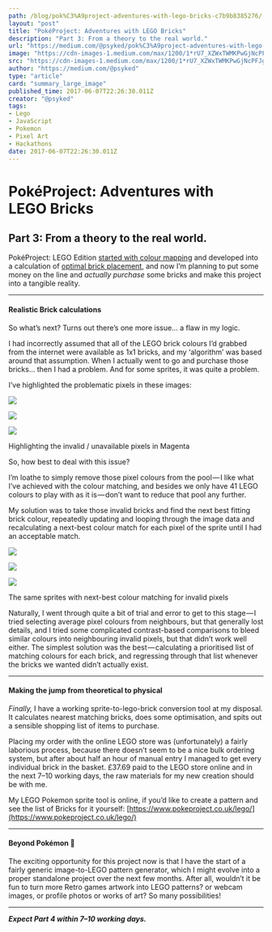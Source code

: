 ```yaml
---
path: /blog/pok%C3%A9project-adventures-with-lego-bricks-c7b9b8385276/
layout: "post"
title: "PokéProject: Adventures with LEGO Bricks"
description: "Part 3: From a theory to the real world."
url: "https://medium.com/@psyked/pok%C3%A9project-adventures-with-lego-bricks-c7b9b8385276"
image: "https://cdn-images-1.medium.com/max/1200/1*rU7_XZWxTWMKPwGjNcPFJg.png"
src: "https://cdn-images-1.medium.com/max/1200/1*rU7_XZWxTWMKPwGjNcPFJg.png"
author: "https://medium.com/@psyked"
type: "article"
card: "summary_large_image"
published_time: 2017-06-07T22:26:30.011Z
creator: "@psyked"
tags:
- Lego
- JavaScript
- Pokemon
- Pixel Art
- Hackathons
date: 2017-06-07T22:26:30.011Z
---
```


# PokéProject: Adventures with LEGO Bricks

## Part 3: From a theory to the real world.

PokéProject: LEGO Edition [started with colour mapping](https://medium.com/@psyked/pok%C3%A9project-adventures-with-lego-bricks-7f24c02f6d9d) and developed into a calculation of [optimal brick placement](https://medium.com/@psyked/pok%C3%A9project-adventures-with-lego-bricks-cd9401091239), and now I’m planning to put some money on the line and _actually purchase_ some bricks and make this project into a tangible reality.

---

#### Realistic Brick calculations

So what’s next? Turns out there’s one more issue… a flaw in my logic.

I had incorrectly assumed that all of the LEGO brick colours I’d grabbed from the internet were available as 1x1 bricks, and my ‘algorithm’ was based around that assumption. When I actually went to go and purchase those bricks… then I had a problem. And for some sprites, it was quite a problem.

I’ve highlighted the problematic pixels in these images:

![](1*rU7_XZWxTWMKPwGjNcPFJg.png)

![](1*_Ca4g3bvmBZYkOfLDjsUdw.png)

![](1*EwrUQTt0cCVQurrcolcHLA.png)

Highlighting the invalid / unavailable pixels in Magenta

So, how best to deal with this issue?

I’m loathe to simply remove those pixel colours from the pool — I like what I’ve achieved with the colour matching, and besides we only have 41 LEGO colours to play with as it is — don’t want to reduce that pool any further.

My solution was to take those invalid bricks and find the next best fitting brick colour, repeatedly updating and looping through the image data and recalculating a next-best colour match for each pixel of the sprite until I had an acceptable match.

![](1*JiEovDUZyrhOyrc8EJAH5g.png)

![](1*G-RzM3iSz_Ne5WWRLYMFrA.png)

![](1*2VEJ6pU90cKR3XoQWusyBw.png)

The same sprites with next-best colour matching for invalid pixels

Naturally, I went through quite a bit of trial and error to get to this stage — I tried selecting average pixel colours from neighbours, but that generally lost details, and I tried some complicated contrast-based comparisons to bleed similar colours into neighbouring invalid pixels, but that didn’t work well either. The simplest solution was the best — calculating a prioritised list of matching colours for each brick, and regressing through that list whenever the bricks we wanted didn’t actually exist.

---

#### Making the jump from theoretical to physical

_Finally,_ I have a working sprite-to-lego-brick conversion tool at my disposal. It calculates nearest matching bricks, does some optimisation, and spits out a sensible shopping list of items to purchase.

Placing my order with the online LEGO store was (unfortunately) a fairly laborious process, because there doesn’t seem to be a nice bulk ordering system, but after about half an hour of manual entry I managed to get every individual brick in the basket. £37.69 paid to the LEGO store online and in the next 7–10 working days, the raw materials for my new creation should be with me.

My LEGO Pokemon sprite tool is online, if you’d like to create a pattern and see the list of Bricks for it yourself: [https://www.pokeproject.co.uk/lego/](https://www.pokeproject.co.uk/lego/)

---

#### Beyond Pokémon 🔮

The exciting opportunity for this project now is that I have the start of a fairly generic image-to-LEGO pattern generator, which I might evolve into a proper standalone project over the next few months. After all, wouldn’t it be fun to turn more Retro games artwork into LEGO patterns? or webcam images, or profile photos or works of art? So many possibilities!

---

**_Expect Part 4 within 7–10 working days._**
